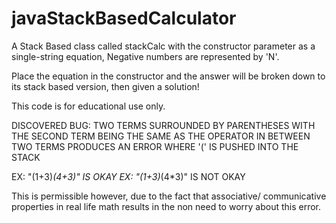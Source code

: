 # javaStackBasedCalculator
A Stack Based class called stackCalc with the constructor parameter as a single-string equation, Negative numbers are represented by 'N'.

Place the equation in the constructor and the answer will be broken down to its stack based version, then given a solution!

This code is for educational use only. 


DISCOVERED BUG: TWO TERMS SURROUNDED BY PARENTHESES WITH THE SECOND TERM BEING THE SAME AS THE OPERATOR IN BETWEEN TWO TERMS PRODUCES AN ERROR WHERE '(' IS PUSHED INTO THE STACK

EX: "(1+3)*(4+3)" IS OKAY
EX: "(1+3)*(4*3)" IS NOT OKAY

This is permissible however, due to the fact that associative/ communicative properties in real life math results in the non need to worry about this error.
